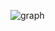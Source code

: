 ![graph](https://github.com/Jusmanov/mandelbrot-set/assets/85308633/d10ba099-a6c8-423e-9872-169770479b98)
